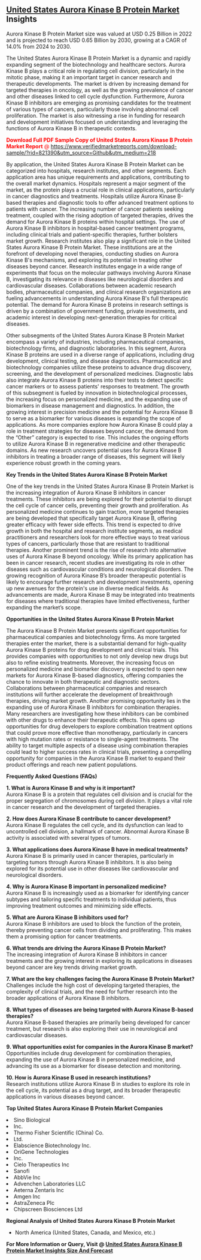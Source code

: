 <h2><a href="https://www.verifiedmarketreports.com/download-sample/?rid=821390&amp;utm_source=Github&amp;utm_medium=218" target="_blank">United States Aurora Kinase B Protein Market</a> Insights</h2><p>Aurora Kinase B Protein Market size was valued at USD 0.25 Billion in 2022 and is projected to reach USD 0.65 Billion by 2030, growing at a CAGR of 14.0% from 2024 to 2030.</p><p><p>The United States Aurora Kinase B Protein Market is a dynamic and rapidly expanding segment of the biotechnology and healthcare sectors. Aurora Kinase B plays a critical role in regulating cell division, particularly in the mitotic phase, making it an important target in cancer research and therapeutic developments. The market is driven by increasing demand for targeted therapies in oncology, as well as the growing prevalence of cancer and other diseases linked to cell cycle dysfunction. Furthermore, Aurora Kinase B inhibitors are emerging as promising candidates for the treatment of various types of cancers, particularly those involving abnormal cell proliferation. The market is also witnessing a rise in funding for research and development initiatives focused on understanding and leveraging the functions of Aurora Kinase B in therapeutic contexts. <p><span class=""><span style="color: #ff0000;"><strong>Download Full PDF Sample Copy of United States Aurora Kinase B Protein Market Report</strong> @ </span><a href="https://www.verifiedmarketreports.com/download-sample/?rid=821390&amp;utm_source=Github&amp;utm_medium=218" target="_blank">https://www.verifiedmarketreports.com/download-sample/?rid=821390&amp;utm_source=Github&amp;utm_medium=218</a></span></p></p> <p>By application, the United States Aurora Kinase B Protein Market can be categorized into hospitals, research institutes, and other segments. Each application area has unique requirements and applications, contributing to the overall market dynamics. Hospitals represent a major segment of the market, as the protein plays a crucial role in clinical applications, particularly in cancer diagnostics and treatments. Hospitals utilize Aurora Kinase B-based therapies and diagnostic tools to offer advanced treatment options to patients with cancer. The increasing number of cancer patients seeking treatment, coupled with the rising adoption of targeted therapies, drives the demand for Aurora Kinase B proteins within hospital settings. The use of Aurora Kinase B inhibitors in hospital-based cancer treatment programs, including clinical trials and patient-specific therapies, further bolsters market growth. Research institutes also play a significant role in the United States Aurora Kinase B Protein Market. These institutions are at the forefront of developing novel therapies, conducting studies on Aurora Kinase B's mechanisms, and exploring its potential in treating other diseases beyond cancer. Research institutes engage in a wide range of experiments that focus on the molecular pathways involving Aurora Kinase B, investigating its relevance in diseases like neurological disorders and cardiovascular diseases. Collaborations between academic research bodies, pharmaceutical companies, and clinical research organizations are fueling advancements in understanding Aurora Kinase B's full therapeutic potential. The demand for Aurora Kinase B proteins in research settings is driven by a combination of government funding, private investments, and academic interest in developing next-generation therapies for critical diseases. <p>Other subsegments of the United States Aurora Kinase B Protein Market encompass a variety of industries, including pharmaceutical companies, biotechnology firms, and diagnostic laboratories. In this segment, Aurora Kinase B proteins are used in a diverse range of applications, including drug development, clinical testing, and disease diagnostics. Pharmaceutical and biotechnology companies utilize these proteins to advance drug discovery, screening, and the development of personalized medicines. Diagnostic labs also integrate Aurora Kinase B proteins into their tests to detect specific cancer markers or to assess patients' responses to treatment. The growth of this subsegment is fueled by innovation in biotechnological processes, the increasing focus on personalized medicine, and the expanding use of biomarkers in disease management and diagnostics. In addition, the growing interest in precision medicine and the potential for Aurora Kinase B to serve as a biomarker for various diseases is expanding the scope of applications. As more companies explore how Aurora Kinase B could play a role in treatment strategies for diseases beyond cancer, the demand from the “Other” category is expected to rise. This includes the ongoing efforts to utilize Aurora Kinase B in regenerative medicine and other therapeutic domains. As new research uncovers potential uses for Aurora Kinase B inhibitors in treating a broader range of diseases, this segment will likely experience robust growth in the coming years.</p> <p><strong>Key Trends in the United States Aurora Kinase B Protein Market</strong></p> <p>One of the key trends in the United States Aurora Kinase B Protein Market is the increasing integration of Aurora Kinase B inhibitors in cancer treatments. These inhibitors are being explored for their potential to disrupt the cell cycle of cancer cells, preventing their growth and proliferation. As personalized medicine continues to gain traction, more targeted therapies are being developed that specifically target Aurora Kinase B, offering greater efficacy with fewer side effects. This trend is expected to drive growth in both the hospital and research institute segments, as medical practitioners and researchers look for more effective ways to treat various types of cancers, particularly those that are resistant to traditional therapies. Another prominent trend is the rise of research into alternative uses of Aurora Kinase B beyond oncology. While its primary application has been in cancer research, recent studies are investigating its role in other diseases such as cardiovascular conditions and neurological disorders. The growing recognition of Aurora Kinase B’s broader therapeutic potential is likely to encourage further research and development investments, opening up new avenues for the protein's use in diverse medical fields. As advancements are made, Aurora Kinase B may be integrated into treatments for diseases where traditional therapies have limited effectiveness, further expanding the market’s scope.</p> <p><strong>Opportunities in the United States Aurora Kinase B Protein Market</strong></p> <p>The Aurora Kinase B Protein Market presents significant opportunities for pharmaceutical companies and biotechnology firms. As more targeted therapies enter the market, there is a substantial demand for high-quality Aurora Kinase B proteins for drug development and clinical trials. This provides companies with opportunities to not only develop new drugs but also to refine existing treatments. Moreover, the increasing focus on personalized medicine and biomarker discovery is expected to open new markets for Aurora Kinase B-based diagnostics, offering companies the chance to innovate in both therapeutic and diagnostic sectors. Collaborations between pharmaceutical companies and research institutions will further accelerate the development of breakthrough therapies, driving market growth. Another promising opportunity lies in the expanding use of Aurora Kinase B inhibitors for combination therapies. Many researchers are investigating how these inhibitors can be combined with other drugs to enhance their therapeutic effects. This opens up opportunities for drug developers to explore combination treatment options that could prove more effective than monotherapy, particularly in cancers with high mutation rates or resistance to single-agent treatments. The ability to target multiple aspects of a disease using combination therapies could lead to higher success rates in clinical trials, presenting a compelling opportunity for companies in the Aurora Kinase B market to expand their product offerings and reach new patient populations.</p> <p><strong>Frequently Asked Questions (FAQs)</strong></p> <p><strong>1. What is Aurora Kinase B and why is it important?</strong><br>Aurora Kinase B is a protein that regulates cell division and is crucial for the proper segregation of chromosomes during cell division. It plays a vital role in cancer research and the development of targeted therapies.</p> <p><strong>2. How does Aurora Kinase B contribute to cancer development?</strong><br>Aurora Kinase B regulates the cell cycle, and its dysfunction can lead to uncontrolled cell division, a hallmark of cancer. Abnormal Aurora Kinase B activity is associated with several types of tumors.</p> <p><strong>3. What applications does Aurora Kinase B have in medical treatments?</strong><br>Aurora Kinase B is primarily used in cancer therapies, particularly in targeting tumors through Aurora Kinase B inhibitors. It is also being explored for its potential use in other diseases like cardiovascular and neurological disorders.</p> <p><strong>4. Why is Aurora Kinase B important in personalized medicine?</strong><br>Aurora Kinase B is increasingly used as a biomarker for identifying cancer subtypes and tailoring specific treatments to individual patients, thus improving treatment outcomes and minimizing side effects.</p> <p><strong>5. What are Aurora Kinase B inhibitors used for?</strong><br>Aurora Kinase B inhibitors are used to block the function of the protein, thereby preventing cancer cells from dividing and proliferating. This makes them a promising option for cancer treatments.</p> <p><strong>6. What trends are driving the Aurora Kinase B Protein Market?</strong><br>The increasing integration of Aurora Kinase B inhibitors in cancer treatments and the growing interest in exploring its applications in diseases beyond cancer are key trends driving market growth.</p> <p><strong>7. What are the key challenges facing the Aurora Kinase B Protein Market?</strong><br>Challenges include the high cost of developing targeted therapies, the complexity of clinical trials, and the need for further research into the broader applications of Aurora Kinase B inhibitors.</p> <p><strong>8. What types of diseases are being targeted with Aurora Kinase B-based therapies?</strong><br>Aurora Kinase B-based therapies are primarily being developed for cancer treatment, but research is also exploring their use in neurological and cardiovascular diseases.</p> <p><strong>9. What opportunities exist for companies in the Aurora Kinase B market?</strong><br>Opportunities include drug development for combination therapies, expanding the use of Aurora Kinase B in personalized medicine, and advancing its use as a biomarker for disease detection and monitoring.</p> <p><strong>10. How is Aurora Kinase B used in research institutions?</strong><br>Research institutions utilize Aurora Kinase B in studies to explore its role in the cell cycle, its potential as a drug target, and its broader therapeutic applications in various diseases beyond cancer.</p> </p><p><strong>Top United States Aurora Kinase B Protein Market Companies</strong></p><div data-test-id=""><p><li>Sino Biological</li><li> Inc.</li><li> Thermo Fisher Scientific (China) Co.</li><li> Ltd.</li><li> Elabscience Biotechnology Inc.</li><li> OriGene Technologies</li><li> Inc.</li><li> Cielo Therapeutics Inc</li><li> Sanofi</li><li> AbbVie Inc</li><li> Advenchen Laboratories LLC</li><li> Aeterna Zentaris Inc</li><li> Amgen Inc</li><li> AstraZeneca PIc</li><li> Chipscreen Biosciences Ltd</li></p><div><strong>Regional Analysis of&nbsp;United States Aurora Kinase B Protein Market</strong></div><ul><li dir="ltr"><p dir="ltr">North America&nbsp;(United States, Canada, and Mexico, etc.)</p></li></ul><p><strong>For More Information or Query, Visit @&nbsp;</strong><strong><a href="https://www.verifiedmarketreports.com/product/aurora-kinase-b-protein-market/?utm_source=Github&amp;utm_medium=218" target="_blank">United States Aurora Kinase B Protein Market Insights Size And Forecast</a></strong></p></div>
